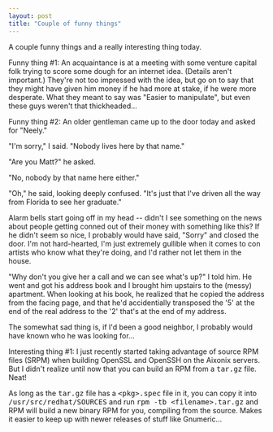 ```yaml
---
layout: post
title: "Couple of funny things"
---
```




A couple funny things and a really interesting thing today.

<p>Funny thing #1: An acquaintance is at a meeting with some venture capital folk trying to score some dough for an internet idea. (Details aren't important.) They're not too impressed with the idea, but go on to say that they might have given him money if he had more at stake, if he were more desperate. What they meant to say was "Easier to manipulate", but even these guys weren't that thickheaded...</p>

<p>Funny thing #2: An older gentleman came up to the door today and asked for "Neely."</p>

<p>"I'm sorry," I said. "Nobody lives here by that name."</p>

<p>"Are you Matt?" he asked.</p>

<p>"No, nobody by that name here either."</p>

<p>"Oh," he said, looking deeply confused. "It's just that I've driven all the way from Florida to see her graduate."</p>

<p>Alarm bells start going off in my head -- didn't I see something on the news about people getting conned out of their money with something like this? If he didn't seem so nice, I probably would have said, "Sorry" and closed the door. I'm not hard-hearted, I'm just extremely gullible when it comes to con artists who know what they're doing, and I'd rather not let them in the house.</p>

<p>"Why don't you give her a call and we can see what's up?" I told him. He went and got his address book and I brought him upstairs to the (messy) apartment. When looking at his book, he realized that he copied the address from the facing page, and that he'd accidentially transposed the '5' at the end of the real address to the '2' that's at the end of my address.</p>

<p>The somewhat sad thing is, if I'd been a good neighbor, I probably would have known who he was looking for...</p>

<p>Interesting thing #1: I just recently started taking advantage of source RPM files (SRPM) when building OpenSSL and OpenSSH on the Aixonix servers. But I didn't realize until now that you can build an RPM from a <tt>tar.gz</tt> file. Neat!</p>

<p>As long as the <tt>tar.gz</tt> file has a <tt>&lt;pkg&gt;.spec</tt> file in it, you can copy it into <tt>/usr/src/redhat/SOURCES</tt> and run <tt>rpm -tb &lt;filename&gt;.tar.gz</tt> and RPM will build a new binary RPM for you, compiling from the source. Makes it easier to keep up with newer releases of stuff like Gnumeric... </p>


